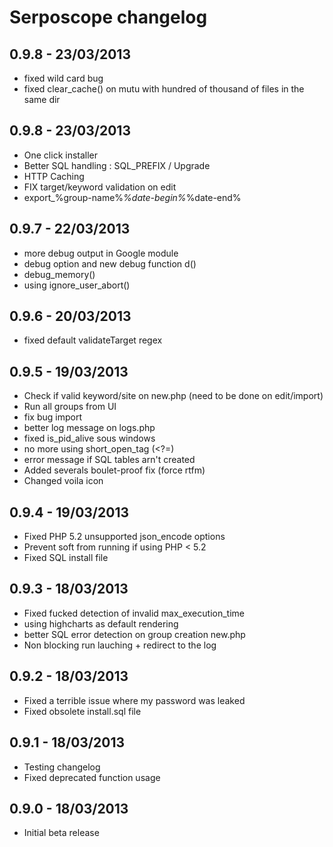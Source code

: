 # Serposcope changelog

## 0.9.8 - 23/03/2013

* fixed wild card bug
* fixed clear_cache() on mutu with hundred of thousand of files in the same dir

## 0.9.8 - 23/03/2013

* One click installer
* Better SQL handling : SQL_PREFIX / Upgrade
* HTTP Caching
* FIX target/keyword validation on edit
* export_%group-name%_%date-begin%_%date-end%

## 0.9.7 - 22/03/2013

* more debug output in Google module
* debug option and new debug function d()
* debug_memory()
* using ignore_user_abort()

## 0.9.6 - 20/03/2013

* fixed default validateTarget regex

## 0.9.5 - 19/03/2013

* Check if valid keyword/site on new.php (need to be done on edit/import)
* Run all groups from UI
* fix bug import
* better log message on logs.php
* fixed is_pid_alive sous windows
* no more using short_open_tag  (<?=)
* error message if SQL tables arn't created
* Added severals boulet-proof fix (force rtfm)
* Changed voila icon

## 0.9.4 - 19/03/2013

* Fixed PHP 5.2 unsupported json_encode options 
* Prevent soft from running if using PHP < 5.2
* Fixed SQL install file

## 0.9.3 - 18/03/2013

* Fixed fucked detection of invalid max_execution_time
* using highcharts as default rendering
* better SQL error detection on group creation new.php
* Non blocking run lauching + redirect to the log

## 0.9.2 - 18/03/2013

* Fixed a terrible issue where my password was leaked
* Fixed obsolete install.sql file

## 0.9.1 - 18/03/2013

* Testing changelog
* Fixed deprecated function usage

## 0.9.0 - 18/03/2013

* Initial beta release
